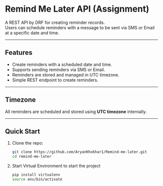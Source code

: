 # Remind Me Later API (Assignment)

A REST API by DRF for creating reminder records.  
Users can schedule reminders with a message to be sent via SMS or Email at a specific date and time.

---

## Features

- Create reminders with a scheduled date and time.
- Supports sending reminders via SMS or Email.
- Reminders are stored and managed in UTC timezone.
- Simple REST endpoint to create reminders.

---

## Timezone

All reminders are scheduled and stored using **UTC timezone** internally.  

---

## Quick Start

1. Clone the repo:
   ```bash
   git clone https://github.com/AryanKhokhar1/Remind-me-later.git
   cd remind-me-later
   
2. Start Virtual Environment to start the project
   ```bash
   pip install virtualenv
   source env/bin/activate
